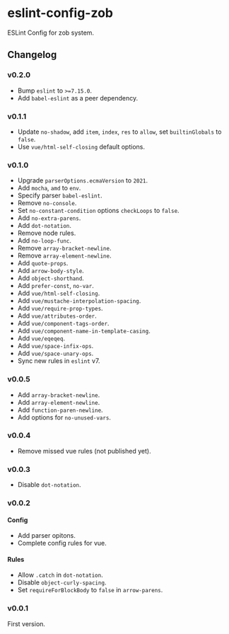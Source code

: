 # eslint-config-zob

ESLint Config for zob system.

## Changelog

### v0.2.0

- Bump `eslint` to `>=7.15.0`.
- Add `babel-eslint` as a peer dependency.

### v0.1.1

- Update `no-shadow`, add `item`, `index`, `res` to `allow`, set `builtinGlobals` to `false`.
- Use `vue/html-self-closing` default options.

### v0.1.0

- Upgrade `parserOptions.ecmaVersion` to `2021`.
- Add `mocha`, `amd` to `env`.
- Specify parser `babel-eslint`.
- Remove `no-console`.
- Set `no-constant-condition` options `checkLoops` to `false`.
- Add `no-extra-parens`.
- Add `dot-notation`.
- Remove node rules.
- Add `no-loop-func`.
- Remove `array-bracket-newline`.
- Remove `array-element-newline`.
- Add `quote-props`.
- Add `arrow-body-style`.
- Add `object-shorthand`.
- Add `prefer-const`, `no-var`.
- Add `vue/html-self-closing`.
- Add `vue/mustache-interpolation-spacing`.
- Add `vue/require-prop-types`.
- Add `vue/attributes-order`.
- Add `vue/component-tags-order`.
- Add `vue/component-name-in-template-casing`.
- Add `vue/eqeqeq`.
- Add `vue/space-infix-ops`.
- Add `vue/space-unary-ops`.
- Sync new rules in `eslint` v7.

### v0.0.5

- Add `array-bracket-newline`.
- Add `array-element-newline`.
- Add `function-paren-newline`.
- Add options for `no-unused-vars`.

### v0.0.4

- Remove missed vue rules (not published yet).

### v0.0.3

- Disable `dot-notation`.

### v0.0.2

#### Config

- Add parser opitons.
- Complete config rules for vue.

#### Rules

- Allow `.catch` in `dot-notation`.
- Disable `object-curly-spacing`.
- Set `requireForBlockBody` to `false` in `arrow-parens`.

### v0.0.1

First version.
